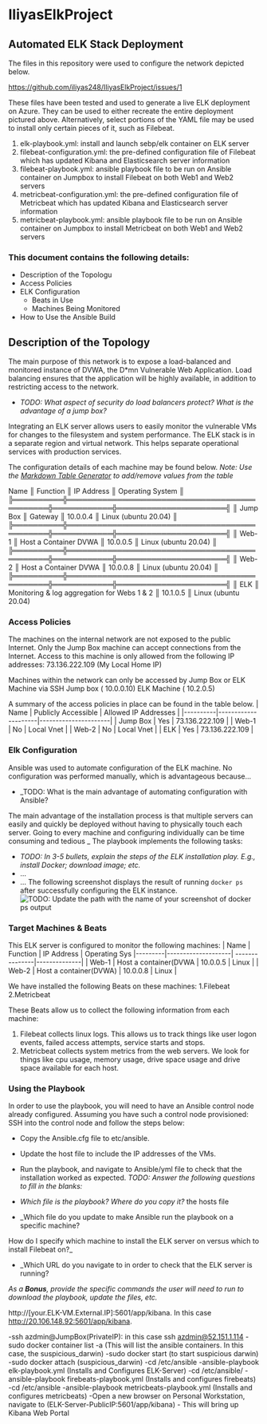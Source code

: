 # IliyasElkProject
 
 ## Automated ELK Stack Deployment
The files in this repository were used to configure the network depicted below.

https://github.com/iliyas248/IliyasElkProject/issues/1

These files have been tested and used to generate a live ELK deployment on Azure. They can be used to either recreate the entire deployment pictured above. Alternatively, select portions of the YAML file may be used to install only certain pieces of it, such as Filebeat.

1. elk-playbook.yml: install and launch sebp/elk container on ELK server
2. filebeat-configuration.yml: the pre-defined configuration file of Filebeat which has updated Kibana and Elasticsearch server information
3. filebeat-playbook.yml: ansible playbook file to be run on Ansible container on Jumpbox to install Filebeat on both Web1 and Web2 servers
4. metricbeat-configuration.yml: the pre-defined configuration file of Metricbeat which has updated Kibana and Elasticsearch server information
5. metricbeat-playbook.yml: ansible playbook file to be run on Ansible container on Jumpbox to install Metricbeat on both Web1 and Web2 servers

### This document contains the following details:
- Description of the Topologu
- Access Policies
- ELK Configuration
  - Beats in Use
  - Machines Being Monitored
- How to Use the Ansible Build

## Description of the Topology
The main purpose of this network is to expose a load-balanced and monitored instance of DVWA, the D*mn Vulnerable Web Application.
Load balancing ensures that the application will be highly available, in addition to restricting access to the network.
- _TODO: What aspect of security do load balancers protect? What is the advantage of a jump box?_

Integrating an ELK server allows users to easily monitor the vulnerable VMs for changes to the filesystem and system performance. The ELK stack is in a separate region and virtual network. This helps separate operational services with production services.

The configuration details of each machine may be found below.
_Note: Use the [Markdown Table Generator](http://www.tablesgenerator.com/markdown_tables) to add/remove values from the table_


 Name     ║ Function                                     ║ IP Address ║ Operating System     ║
╠══════════╬══════════════════════════════════════════════╬════════════╬══════════════════════╣
║ Jump Box ║ Gateway                                      ║ 10.0.0.4   ║ Linux (ubuntu 20.04) ║
╠══════════╬══════════════════════════════════════════════╬════════════╬══════════════════════╣
║ Web-1    ║ Host a Container DVWA                        ║ 10.0.0.5   ║ Linux (ubuntu 20.04) ║
╠══════════╬══════════════════════════════════════════════╬════════════╬══════════════════════╣
║ Web-2    ║ Host a Container DVWA                        ║ 10.0.0.8   ║ Linux (ubuntu 20.04) ║
╠══════════╬══════════════════════════════════════════════╬════════════╬══════════════════════╣
║ ELK      ║ Monitoring & log aggregation for Webs 1 & 2  ║ 10.1.0.5   ║ Linux (ubuntu 20.04) 


### Access Policies
The machines on the internal network are not exposed to the public Internet.
Only the Jump Box machine can accept connections from the Internet. Access to this machine is only allowed from the following IP addresses:
73.136.222.109 (My Local Home IP)

Machines within the network can only be accessed by Jump Box or ELK Machine via SSH
Jump box ( 10.0.0.10)  ELK Machine  ( 10.2.0.5)

A summary of the access policies in place can be found in the table below.
| Name     | Publicly Accessible | Allowed IP Addresses |
|----------|---------------------|----------------------|
| Jump Box | Yes                 | 73.136.222.109       |
| Web-1    | No                  | Local Vnet           |
| Web-2    | No                  | Local Vnet           |
| ELK      | Yes                 | 73.136.222.109       |

### Elk Configuration
Ansible was used to automate configuration of the ELK machine. No configuration was performed manually, which is advantageous because...

- _TODO: What is the main advantage of automating configuration with Ansible?

The main advantage of the installation process is that multiple servers can easily and quickly be deployed without having to physically touch each server. Going to every machine and configuring individually can be time consuming and tedious
_
The playbook implements the following tasks:
- _TODO: In 3-5 bullets, explain the steps of the ELK installation play. E.g., install Docker; download image; etc._
- ...
- ...
The following screenshot displays the result of running `docker ps` after successfully configuring the ELK instance.
![TODO: Update the path with the name of your screenshot of docker ps output](Images/docker_ps_output.png)

### Target Machines & Beats
This ELK server is configured to monitor the following machines:
| Name     | Function           | IP Address     | Operating Sys |---------|--------------------| ---------------|--------------|
| Web-1     | Host a container(DVWA  |  10.0.0.5 | Linux            |
| Web-2    | Host a container(DVWA) |  10.0.0.8 | Linux            |

We have installed the following Beats on these machines:
1.Filebeat
2.Metricbeat

These Beats allow us to collect the following information from each machine:
1. Filebeat collects linux logs. This allows us to track things like user logon events, failed access attempts, service starts and stops.
2. Metricbeat collects system metrics from the web servers. We look for things like cpu usage, memory usage, drive space usage and drive space available for each host.

### Using the Playbook
In order to use the playbook, you will need to have an Ansible control node already configured. Assuming you have such a control node provisioned:
SSH into the control node and follow the steps below:
- Copy the Ansible.cfg file to etc/ansible.
- Update the host file to include the IP addresses of the VMs.
- Run the playbook, and navigate to Ansible/yml file to check that the installation worked as expected.
_TODO: Answer the following questions to fill in the blanks:_

- _Which file is the playbook? Where do you copy it?_ the hosts file
- _Which file do you update to make Ansible run the playbook on a specific machine? 

How do I specify which machine to install the ELK server on versus which to install Filebeat on?_

- _Which URL do you navigate to in order to check that the ELK server is running?

_As a **Bonus**, provide the specific commands the user will need to run to download the playbook, update the files, etc._

http://[your.ELK-VM.External.IP]:5601/app/kibana. In this case http://20.106.148.92:5601/app/kibana.

-ssh azdmin@JumpBox(PrivateIP):  in this case ssh  azdmin@52.151.1.114
-sudo docker container list -a (This will list the ansible containers. In this case, the suspicious_darwin)
-sudo docker start (to start suspicious darwin)
-sudo docker attach (suspicious_darwin)
-cd /etc/ansible
-ansible-playbook elk-playbook.yml (Installs and Configures ELK-Server)
-cd /etc/ansible/
-ansible-playbook firebeats-playbook.yml (Installs and configures firebeats)
-cd /etc/ansible
-ansible-playbook metricbeats-playbook.yml (Installs and configures metricbeats)
-Open a new browser on Personal Workstation, navigate to (ELK-Server-PublicIP:5601/app/kibana) - This will bring up Kibana Web Portal
